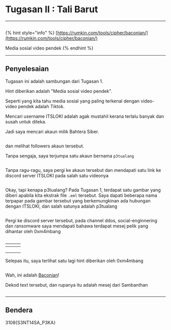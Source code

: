 # Tugasan II : Tali Barut

***

<figure><img src="../../../../.gitbook/assets/image (19) (1) (1) (1).png" alt=""><figcaption></figcaption></figure>

{% hint style="info" %}
[https://rumkin.com/tools/cipher/baconian/](https://rumkin.com/tools/cipher/baconian/)

Media sosial video pendek
{% endhint %}

***

## Penyelesaian

Tugasan ini adalah sambungan dari Tugasan 1.

Hint diberikan adalah "Media sosial video pendek".

Seperti yang kita tahu media sosial yang paling terkenal dengan video-video pendek adalah Tiktok.

Mencari username ITSLOKI adalah agak mustahil kerana terlalu banyak dan susah untuk diteka.

Jadi saya mencari akaun milik Bahtera Siber.

<figure><img src="../../../../.gitbook/assets/image (7) (1) (1) (1) (1) (1) (1) (1) (1) (1) (1) (1) (1).png" alt=""><figcaption></figcaption></figure>

dan melihat followers akaun tersebut.

Tanpa sengaja, saya terjumpa satu akaun bernama `p3tualang`

<figure><img src="../../../../.gitbook/assets/image (8) (1) (1) (1) (1) (1) (1) (1) (1) (1) (1).png" alt=""><figcaption></figcaption></figure>

Tanpa ragu-ragu, saya pergi ke akaun tersebut dan mendapati satu link ke discord server ITSLOKI pada salah satu videonya

<figure><img src="../../../../.gitbook/assets/image (9) (1) (1) (1) (1) (1) (1) (1) (1) (1).png" alt=""><figcaption></figcaption></figure>

Okay, tapi kenapa p3tualang? Pada Tugasan 1, terdapat satu gambar yang diberi apabila kita ekstrak file `.eml` tersebut. Saya dapati beberapa nama terpapar pada gambar tersebut yang berkemungkinan ada hubungan dengan ITSLOKI, dan salah satunya adalah p3tualang

<figure><img src="../../../../.gitbook/assets/image (10) (1) (1) (1) (1) (1) (1) (1) (1).png" alt=""><figcaption></figcaption></figure>

Pergi ke discord server tersebut, pada channel ddos, social-enginnering dan ransomware saya mendapati bahawa terdapat mesej pelik yang dihantar oleh 0xm4mbang

<figure><img src="../../../../.gitbook/assets/image (11) (1) (1) (1) (1) (1) (1).png" alt=""><figcaption></figcaption></figure>

<table data-card-size="large" data-view="cards"><thead><tr><th></th><th></th><th></th></tr></thead><tbody><tr><td></td><td><img src="../../../../.gitbook/assets/image (16) (1) (1) (1).png" alt="" data-size="original"></td><td></td></tr><tr><td></td><td><img src="../../../../.gitbook/assets/image (17) (1) (1) (1).png" alt="" data-size="original"></td><td></td></tr><tr><td></td><td><img src="../../../../.gitbook/assets/image (18) (1) (1) (1).png" alt="" data-size="original"></td><td></td></tr></tbody></table>

Selepas itu, saya terlihat satu lagi hint diberikan oleh 0xm4mbang

<figure><img src="../../../../.gitbook/assets/image (15) (1) (1) (1).png" alt=""><figcaption></figcaption></figure>

Wah, ini adalah [Baconian](https://rumkin.com/tools/cipher/baconian/)!

Dekod text tersebut, dan rupanya itu adalah mesej dari Sambanthan

<figure><img src="../../../../.gitbook/assets/image (20) (1) (1) (1).png" alt=""><figcaption></figcaption></figure>

***

## Bendera

3108{S3NT14SA\_P3KA}
